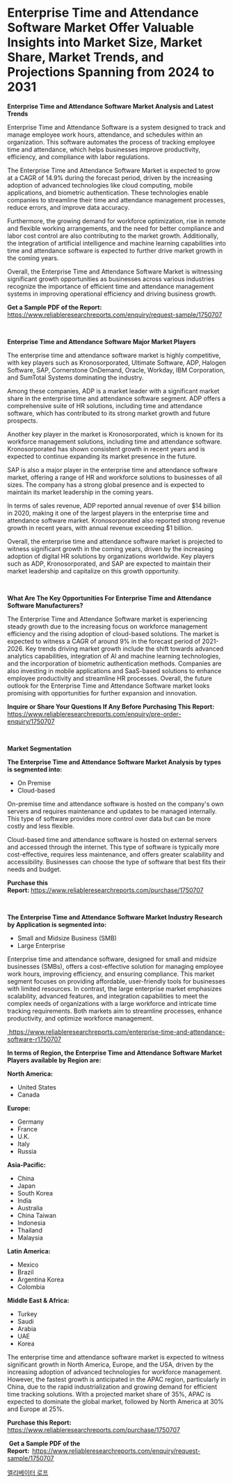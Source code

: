 <p><h1>Enterprise Time and Attendance Software Market Offer Valuable Insights into Market Size, Market Share, Market Trends, and Projections Spanning from 2024 to 2031</h1></p><p><strong>Enterprise Time and Attendance Software Market Analysis and Latest Trends</strong></p>
<p><p>Enterprise Time and Attendance Software is a system designed to track and manage employee work hours, attendance, and schedules within an organization. This software automates the process of tracking employee time and attendance, which helps businesses improve productivity, efficiency, and compliance with labor regulations.</p><p>The Enterprise Time and Attendance Software Market is expected to grow at a CAGR of 14.9% during the forecast period, driven by the increasing adoption of advanced technologies like cloud computing, mobile applications, and biometric authentication. These technologies enable companies to streamline their time and attendance management processes, reduce errors, and improve data accuracy.</p><p>Furthermore, the growing demand for workforce optimization, rise in remote and flexible working arrangements, and the need for better compliance and labor cost control are also contributing to the market growth. Additionally, the integration of artificial intelligence and machine learning capabilities into time and attendance software is expected to further drive market growth in the coming years.</p><p>Overall, the Enterprise Time and Attendance Software Market is witnessing significant growth opportunities as businesses across various industries recognize the importance of efficient time and attendance management systems in improving operational efficiency and driving business growth.</p></p>
<p><strong>Get a Sample PDF of the Report:&nbsp;</strong> <a href="https://www.reliableresearchreports.com/enquiry/request-sample/1750707">https://www.reliableresearchreports.com/enquiry/request-sample/1750707</a></p>
<p>&nbsp;</p>
<p><strong>Enterprise Time and Attendance Software Major Market Players</strong></p>
<p><p>The enterprise time and attendance software market is highly competitive, with key players such as Kronosorporated, Ultimate Software, ADP, Halogen Software, SAP, Cornerstone OnDemand, Oracle, Workday, IBM Corporation, and SumTotal Systems dominating the industry.</p><p>Among these companies, ADP is a market leader with a significant market share in the enterprise time and attendance software segment. ADP offers a comprehensive suite of HR solutions, including time and attendance software, which has contributed to its strong market growth and future prospects.</p><p>Another key player in the market is Kronosorporated, which is known for its workforce management solutions, including time and attendance software. Kronosorporated has shown consistent growth in recent years and is expected to continue expanding its market presence in the future.</p><p>SAP is also a major player in the enterprise time and attendance software market, offering a range of HR and workforce solutions to businesses of all sizes. The company has a strong global presence and is expected to maintain its market leadership in the coming years.</p><p>In terms of sales revenue, ADP reported annual revenue of over $14 billion in 2020, making it one of the largest players in the enterprise time and attendance software market. Kronosorporated also reported strong revenue growth in recent years, with annual revenue exceeding $1 billion.</p><p>Overall, the enterprise time and attendance software market is projected to witness significant growth in the coming years, driven by the increasing adoption of digital HR solutions by organizations worldwide. Key players such as ADP, Kronosorporated, and SAP are expected to maintain their market leadership and capitalize on this growth opportunity.</p></p>
<p>&nbsp;</p>
<p><strong>What Are The Key Opportunities For Enterprise Time and Attendance Software Manufacturers?</strong></p>
<p><p>The Enterprise Time and Attendance Software market is experiencing steady growth due to the increasing focus on workforce management efficiency and the rising adoption of cloud-based solutions. The market is expected to witness a CAGR of around 9% in the forecast period of 2021-2026. Key trends driving market growth include the shift towards advanced analytics capabilities, integration of AI and machine learning technologies, and the incorporation of biometric authentication methods. Companies are also investing in mobile applications and SaaS-based solutions to enhance employee productivity and streamline HR processes. Overall, the future outlook for the Enterprise Time and Attendance Software market looks promising with opportunities for further expansion and innovation.</p></p>
<p><strong>Inquire or Share Your Questions If Any Before Purchasing This Report:</strong> <a href="https://www.reliableresearchreports.com/enquiry/pre-order-enquiry/1750707">https://www.reliableresearchreports.com/enquiry/pre-order-enquiry/1750707</a></p>
<p>&nbsp;</p>
<p><strong>Market Segmentation</strong></p>
<p><strong>The Enterprise Time and Attendance Software Market Analysis by types is segmented into:</strong></p>
<p><ul><li>On Premise</li><li>Cloud-based</li></ul></p>
<p><p>On-premise time and attendance software is hosted on the company's own servers and requires maintenance and updates to be managed internally. This type of software provides more control over data but can be more costly and less flexible. </p><p>Cloud-based time and attendance software is hosted on external servers and accessed through the internet. This type of software is typically more cost-effective, requires less maintenance, and offers greater scalability and accessibility. Businesses can choose the type of software that best fits their needs and budget.</p></p>
<p><strong>Purchase this Report:&nbsp;</strong><a href="https://www.reliableresearchreports.com/purchase/1750707">https://www.reliableresearchreports.com/purchase/1750707</a></p>
<p>&nbsp;</p>
<p><strong>The Enterprise Time and Attendance Software Market Industry Research by Application is segmented into:</strong></p>
<p><ul><li>Small and Midsize Business (SMB)</li><li>Large Enterprise</li></ul></p>
<p><p>Enterprise time and attendance software, designed for small and midsize businesses (SMBs), offers a cost-effective solution for managing employee work hours, improving efficiency, and ensuring compliance. This market segment focuses on providing affordable, user-friendly tools for businesses with limited resources. In contrast, the large enterprise market emphasizes scalability, advanced features, and integration capabilities to meet the complex needs of organizations with a large workforce and intricate time tracking requirements. Both markets aim to streamline processes, enhance productivity, and optimize workforce management.</p></p>
<p><a href="https://www.reliableresearchreports.com/enterprise-time-and-attendance-software-r1750707">&nbsp;https://www.reliableresearchreports.com/enterprise-time-and-attendance-software-r1750707</a></p>
<p><strong>In terms of Region, the Enterprise Time and Attendance Software Market Players available by Region are:</strong></p>
<p>
    <p> <strong> North America: </strong>
        <ul>
            <li>United States</li>
            <li>Canada</li>
        </ul>
        </p> 
    <p> <strong> Europe: </strong>
        <ul>
            <li>Germany</li>
            <li>France</li>
            <li>U.K.</li>
            <li>Italy</li>
            <li>Russia</li>
        </ul>
        </p> 
    <p> <strong> Asia-Pacific: </strong>
        <ul>
            <li>China</li>
            <li>Japan</li>
            <li>South Korea</li>
            <li>India</li>
            <li>Australia</li>
            <li>China Taiwan</li>
            <li>Indonesia</li>
            <li>Thailand</li>
            <li>Malaysia</li>
        </ul>
        </p> 
    <p> <strong> Latin America: </strong>
        <ul>
            <li>Mexico</li>
            <li>Brazil</li>
            <li>Argentina Korea</li>
            <li>Colombia</li>
        </ul>
        </p> 
    <p> <strong> Middle East & Africa: </strong>
        <ul>
            <li>Turkey</li>
            <li>Saudi</li>
            <li>Arabia</li>
            <li>UAE</li>
            <li>Korea</li>
        </ul>
    </p>
    </p>
<p><p>The enterprise time and attendance software market is expected to witness significant growth in North America, Europe, and the USA, driven by the increasing adoption of advanced technologies for workforce management. However, the fastest growth is anticipated in the APAC region, particularly in China, due to the rapid industrialization and growing demand for efficient time tracking solutions. With a projected market share of 35%, APAC is expected to dominate the global market, followed by North America at 30% and Europe at 25%.</p></p>
<p><strong>Purchase this Report: </strong><a href="https://www.reliableresearchreports.com/purchase/1750707">https://www.reliableresearchreports.com/purchase/1750707</a></p>
<p>&nbsp;<strong>Get a Sample PDF of the Report:&nbsp;&nbsp;</strong><a href="https://www.reliableresearchreports.com/enquiry/request-sample/1750707">https://www.reliableresearchreports.com/enquiry/request-sample/1750707</a></p>
<p><strong></strong></p>
<p><p><a href="https://github.com/lzrvbyqzftro57/Market-Research-Report-List-2/blob/main/277740660975.md">엘리베이터 로프</a></p></p>